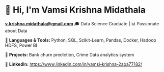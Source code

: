 # 👋 Hi, I'm Vamsi Krishna Midathala 
**v.krishna.midathala@gmail.com**
🎓 Data Science Graduate | 📊 Passionate about Data  


🔹 **Languages & Tools:** Python, SQL, Scikit-Learn, Pandas, Docker, Hadoop HDFS, Power BI 

🔹 **Projects:** Bank churn prediction, Crime Data analytics system  

🔹 **LinkedIn:** https://www.linkedin.com/in/vamsi-krishna-2aba77182/

